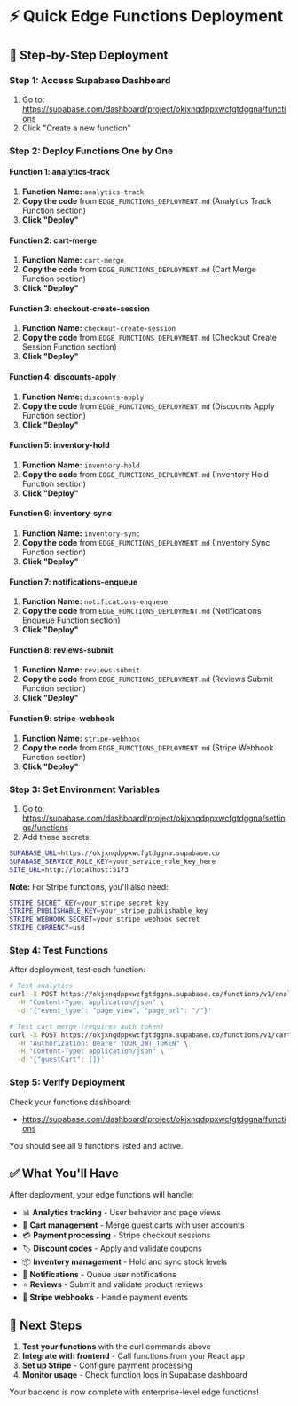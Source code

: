 # ⚡ Quick Edge Functions Deployment

## 🚀 **Step-by-Step Deployment**

### **Step 1: Access Supabase Dashboard**
1. Go to: https://supabase.com/dashboard/project/okjxnqdppxwcfgtdggna/functions
2. Click "Create a new function"

### **Step 2: Deploy Functions One by One**

#### **Function 1: analytics-track**
1. **Function Name:** `analytics-track`
2. **Copy the code** from `EDGE_FUNCTIONS_DEPLOYMENT.md` (Analytics Track Function section)
3. **Click "Deploy"**

#### **Function 2: cart-merge**
1. **Function Name:** `cart-merge`
2. **Copy the code** from `EDGE_FUNCTIONS_DEPLOYMENT.md` (Cart Merge Function section)
3. **Click "Deploy"**

#### **Function 3: checkout-create-session**
1. **Function Name:** `checkout-create-session`
2. **Copy the code** from `EDGE_FUNCTIONS_DEPLOYMENT.md` (Checkout Create Session Function section)
3. **Click "Deploy"**

#### **Function 4: discounts-apply**
1. **Function Name:** `discounts-apply`
2. **Copy the code** from `EDGE_FUNCTIONS_DEPLOYMENT.md` (Discounts Apply Function section)
3. **Click "Deploy"**

#### **Function 5: inventory-hold**
1. **Function Name:** `inventory-hold`
2. **Copy the code** from `EDGE_FUNCTIONS_DEPLOYMENT.md` (Inventory Hold Function section)
3. **Click "Deploy"**

#### **Function 6: inventory-sync**
1. **Function Name:** `inventory-sync`
2. **Copy the code** from `EDGE_FUNCTIONS_DEPLOYMENT.md` (Inventory Sync Function section)
3. **Click "Deploy"**

#### **Function 7: notifications-enqueue**
1. **Function Name:** `notifications-enqueue`
2. **Copy the code** from `EDGE_FUNCTIONS_DEPLOYMENT.md` (Notifications Enqueue Function section)
3. **Click "Deploy"**

#### **Function 8: reviews-submit**
1. **Function Name:** `reviews-submit`
2. **Copy the code** from `EDGE_FUNCTIONS_DEPLOYMENT.md` (Reviews Submit Function section)
3. **Click "Deploy"**

#### **Function 9: stripe-webhook**
1. **Function Name:** `stripe-webhook`
2. **Copy the code** from `EDGE_FUNCTIONS_DEPLOYMENT.md` (Stripe Webhook Function section)
3. **Click "Deploy"**

### **Step 3: Set Environment Variables**

1. Go to: https://supabase.com/dashboard/project/okjxnqdppxwcfgtdggna/settings/functions
2. Add these secrets:

```bash
SUPABASE_URL=https://okjxnqdppxwcfgtdggna.supabase.co
SUPABASE_SERVICE_ROLE_KEY=your_service_role_key_here
SITE_URL=http://localhost:5173
```

**Note:** For Stripe functions, you'll also need:
```bash
STRIPE_SECRET_KEY=your_stripe_secret_key
STRIPE_PUBLISHABLE_KEY=your_stripe_publishable_key
STRIPE_WEBHOOK_SECRET=your_stripe_webhook_secret
STRIPE_CURRENCY=usd
```

### **Step 4: Test Functions**

After deployment, test each function:

```bash
# Test analytics
curl -X POST https://okjxnqdppxwcfgtdggna.supabase.co/functions/v1/analytics-track \
  -H "Content-Type: application/json" \
  -d '{"event_type": "page_view", "page_url": "/"}'

# Test cart merge (requires auth token)
curl -X POST https://okjxnqdppxwcfgtdggna.supabase.co/functions/v1/cart-merge \
  -H "Authorization: Bearer YOUR_JWT_TOKEN" \
  -H "Content-Type: application/json" \
  -d '{"guestCart": []}'
```

### **Step 5: Verify Deployment**

Check your functions dashboard:
- https://supabase.com/dashboard/project/okjxnqdppxwcfgtdggna/functions

You should see all 9 functions listed and active.

## ✅ **What You'll Have**

After deployment, your edge functions will handle:

- 📊 **Analytics tracking** - User behavior and page views
- 🛒 **Cart management** - Merge guest carts with user accounts
- 💳 **Payment processing** - Stripe checkout sessions
- 🏷️ **Discount codes** - Apply and validate coupons
- 📦 **Inventory management** - Hold and sync stock levels
- 🔔 **Notifications** - Queue user notifications
- ⭐ **Reviews** - Submit and validate product reviews
- 🔄 **Stripe webhooks** - Handle payment events

## 🎯 **Next Steps**

1. **Test your functions** with the curl commands above
2. **Integrate with frontend** - Call functions from your React app
3. **Set up Stripe** - Configure payment processing
4. **Monitor usage** - Check function logs in Supabase dashboard

Your backend is now complete with enterprise-level edge functions!
